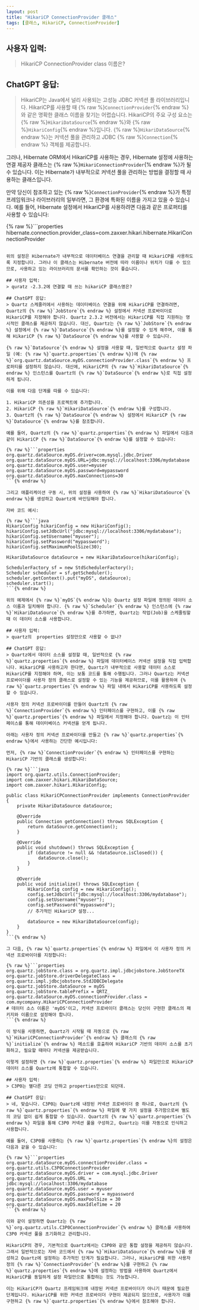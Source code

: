 ```yaml
---
layout: post
title: "HikariCP ConnectionProvider 클래스"
tags: [클래스, HikariCP, ConnectionProvider]
---
```


## 사용자 입력:
> HikariCP ConnectionProvider class 이름은?

## ChatGPT 응답:
> HikariCP는 Java에서 널리 사용되는 고성능 JDBC 커넥션 풀 라이브러리입니다. HikariCP를 사용할 때 {% raw %}`ConnectionProvider`{% endraw %}와 같은 명확한 클래스 이름을 찾기는 어렵습니다. HikariCP의 주요 구성 요소는 {% raw %}`HikariDataSource`{% endraw %}와 {% raw %}`HikariConfig`{% endraw %}입니다. {% raw %}`HikariDataSource`{% endraw %}는 커넥션 풀을 관리하고 JDBC {% raw %}`Connection`{% endraw %} 객체를 제공합니다.

그러나, Hibernate ORM에서 HikariCP를 사용하는 경우, Hibernate 설정에 사용하는 연결 제공자 클래스는 {% raw %}`HikariConnectionProvider`{% endraw %}가 될 수 있습니다. 이는 Hibernate가 내부적으로 커넥션 풀을 관리하는 방법을 결정할 때 사용하는 클래스입니다.

만약 당신이 참조하고 있는 {% raw %}`ConnectionProvider`{% endraw %}가 특정 프레임워크나 라이브러리의 일부라면, 그 환경에 특화된 이름을 가지고 있을 수 있습니다. 예를 들어, Hibernate 설정에서 HikariCP를 사용하려면 다음과 같은 프로퍼티를 사용할 수 있습니다:

{% raw %}```properties
hibernate.connection.provider_class=com.zaxxer.hikari.hibernate.HikariConnectionProvider
```{% endraw %}

위의 설정은 Hibernate가 내부적으로 데이터베이스 연결을 관리할 때 HikariCP를 사용하도록 지정합니다. 그러나 이 클래스는 Hibernate 버전에 따라 이름이나 위치가 다를 수 있으므로, 사용하고 있는 라이브러리의 문서를 확인하는 것이 좋습니다.

## 사용자 입력:
> quratz -2.3.2에 연결할 때 쓰는 hikariCP 클래스명은?

## ChatGPT 응답:
> Quartz 스케줄러에서 사용하는 데이터베이스 연결을 위해 HikariCP를 연결하려면, Quartz의 {% raw %}`JobStore`{% endraw %} 설정에서 커넥션 프로바이더로 HikariCP를 지정해야 합니다. Quartz 2.3.2 버전에서는 HikariCP를 직접 지원하는 명시적인 클래스를 제공하지 않습니다. 대신, Quartz는 {% raw %}`JobStore`{% endraw %} 설정에서 {% raw %}`DataSource`{% endraw %}를 설정할 수 있게 해주며, 이를 통해 HikariCP {% raw %}`DataSource`{% endraw %}를 사용할 수 있습니다.

{% raw %}`DataSource`{% endraw %} 설정을 사용할 때, 일반적으로 Quartz 설정 파일 (예: {% raw %}`quartz.properties`{% endraw %})에 {% raw %}`org.quartz.dataSource.myDS.connectionProvider.class`{% endraw %} 프로퍼티를 설정하지 않습니다. 대신에, HikariCP의 {% raw %}`HikariDataSource`{% endraw %} 인스턴스를 Quartz의 {% raw %}`DataSource`{% endraw %}로 직접 설정하게 됩니다.

이를 위해 다음 단계를 따를 수 있습니다:

1. HikariCP 의존성을 프로젝트에 추가합니다.
2. HikariCP {% raw %}`HikariDataSource`{% endraw %}를 구성합니다.
3. Quartz의 {% raw %}`DataSource`{% endraw %} 설정에서 HikariCP {% raw %}`DataSource`{% endraw %}를 참조합니다.

예를 들어, Quartz의 {% raw %}`quartz.properties`{% endraw %} 파일에서 다음과 같이 HikariCP {% raw %}`DataSource`{% endraw %}를 설정할 수 있습니다:

{% raw %}```properties
org.quartz.dataSource.myDS.driver=com.mysql.jdbc.Driver
org.quartz.dataSource.myDS.URL=jdbc:mysql://localhost:3306/mydatabase
org.quartz.dataSource.myDS.user=myuser
org.quartz.dataSource.myDS.password=mypassword
org.quartz.dataSource.myDS.maxConnections=30
```{% endraw %}

그리고 애플리케이션 구동 시, 위의 설정을 사용하여 {% raw %}`HikariDataSource`{% endraw %}를 생성하고 Quartz에 바인딩해야 합니다.

자바 코드 예시:

{% raw %}```java
HikariConfig hikariConfig = new HikariConfig();
hikariConfig.setJdbcUrl("jdbc:mysql://localhost:3306/mydatabase");
hikariConfig.setUsername("myuser");
hikariConfig.setPassword("mypassword");
hikariConfig.setMaximumPoolSize(30);

HikariDataSource dataSource = new HikariDataSource(hikariConfig);

SchedulerFactory sf = new StdSchedulerFactory();
Scheduler scheduler = sf.getScheduler();
scheduler.getContext().put("myDS", dataSource);
scheduler.start();
```{% endraw %}

위의 예제에서 {% raw %}`myDS`{% endraw %}는 Quartz 설정 파일에 정의된 데이터 소스 이름과 일치해야 합니다. {% raw %}`Scheduler`{% endraw %} 인스턴스에 {% raw %}`HikariDataSource`{% endraw %}를 추가하면, Quartz는 작업(Job)을 스케줄링할 때 이 데이터 소스를 사용합니다.

## 사용자 입력:
> quartz의  properties 설정만으로 사용할 수 없나?

## ChatGPT 응답:
> Quartz에서 데이터 소스를 설정할 때, 일반적으로 {% raw %}`quartz.properties`{% endraw %} 파일에 데이터베이스 커넥션 설정을 직접 입력합니다. HikariCP를 사용하고자 한다면, Quartz가 내부적으로 사용할 데이터 소스로 HikariCP를 지정해야 하며, 이는 보통 코드를 통해 수행됩니다. 그러나 Quartz는 커넥션 프로바이더를 사용자 정의 클래스로 설정할 수 있는 기능을 제공하므로, 이를 활용하여 {% raw %}`quartz.properties`{% endraw %} 파일 내에서 HikariCP를 사용하도록 설정할 수 있습니다.

사용자 정의 커넥션 프로바이더를 만들어 Quartz의 {% raw %}`ConnectionProvider`{% endraw %} 인터페이스를 구현하고, 이를 {% raw %}`quartz.properties`{% endraw %} 파일에서 지정해야 합니다. Quartz는 이 인터페이스를 통해 데이터베이스 커넥션을 얻게 됩니다.

아래는 사용자 정의 커넥션 프로바이더를 만들고 {% raw %}`quartz.properties`{% endraw %}에서 사용하는 간단한 예시입니다:

먼저, {% raw %}`ConnectionProvider`{% endraw %} 인터페이스를 구현하는 HikariCP 기반의 클래스를 생성합니다:

{% raw %}```java
import org.quartz.utils.ConnectionProvider;
import com.zaxxer.hikari.HikariDataSource;
import com.zaxxer.hikari.HikariConfig;

public class HikariCPConnectionProvider implements ConnectionProvider {
    private HikariDataSource dataSource;

    @Override
    public Connection getConnection() throws SQLException {
        return dataSource.getConnection();
    }

    @Override
    public void shutdown() throws SQLException {
        if (dataSource != null && !dataSource.isClosed()) {
            dataSource.close();
        }
    }

    @Override
    public void initialize() throws SQLException {
        HikariConfig config = new HikariConfig();
        config.setJdbcUrl("jdbc:mysql://localhost:3306/mydatabase");
        config.setUsername("myuser");
        config.setPassword("mypassword");
        // 추가적인 HikariCP 설정...

        dataSource = new HikariDataSource(config);
    }
}
```{% endraw %}

그 다음, {% raw %}`quartz.properties`{% endraw %} 파일에서 이 사용자 정의 커넥션 프로바이더를 지정합니다:

{% raw %}```properties
org.quartz.jobStore.class = org.quartz.impl.jdbcjobstore.JobStoreTX
org.quartz.jobStore.driverDelegateClass = org.quartz.impl.jdbcjobstore.StdJDBCDelegate
org.quartz.jobStore.dataSource = myDS
org.quartz.jobStore.tablePrefix = QRTZ_
org.quartz.dataSource.myDS.connectionProvider.class = com.mycompany.HikariCPConnectionProvider
# 데이터 소스 이름은 'myDS'이고, 커넥션 프로바이더 클래스는 당신이 구현한 클래스의 패키지와 이름으로 설정해야 합니다.
```{% endraw %}

이 방식을 사용하면, Quartz가 시작될 때 자동으로 {% raw %}`HikariCPConnectionProvider`{% endraw %} 클래스의 {% raw %}`initialize`{% endraw %} 메소드를 호출하여 HikariCP 기반의 데이터 소스를 초기화하고, 필요할 때마다 커넥션을 제공받습니다.

이렇게 설정하면 {% raw %}`quartz.properties`{% endraw %} 파일만으로 HikariCP 데이터 소스를 Quartz에 통합할 수 있습니다.

## 사용자 입력:
> C3P0는 별다른 코딩 안하고 properties만으로 되던데.

## ChatGPT 응답:
> 네, 맞습니다. C3P0는 Quartz에 내장된 커넥션 프로바이더 중 하나로, Quartz의 {% raw %}`quartz.properties`{% endraw %} 파일에 몇 가지 설정을 추가함으로써 별도의 코딩 없이 쉽게 통합할 수 있습니다. Quartz의 {% raw %}`quartz.properties`{% endraw %} 파일을 통해 C3P0 커넥션 풀을 구성하고, Quartz는 이를 자동으로 인식하고 사용합니다.

예를 들어, C3P0를 사용하는 {% raw %}`quartz.properties`{% endraw %}의 설정은 다음과 같을 수 있습니다:

{% raw %}```properties
org.quartz.dataSource.myDS.connectionProvider.class = org.quartz.utils.C3P0ConnectionProvider
org.quartz.dataSource.myDS.driver = com.mysql.jdbc.Driver
org.quartz.dataSource.myDS.URL = jdbc:mysql://localhost:3306/mydatabase
org.quartz.dataSource.myDS.user = myuser
org.quartz.dataSource.myDS.password = mypassword
org.quartz.dataSource.myDS.maxPoolSize = 30
org.quartz.dataSource.myDS.maxIdleTime = 20
```{% endraw %}

이와 같이 설정하면 Quartz는 {% raw %}`org.quartz.utils.C3P0ConnectionProvider`{% endraw %} 클래스를 사용하여 C3P0 커넥션 풀을 초기화하고 관리합니다.

HikariCP의 경우, 기본적으로 Quartz에서는 C3P0와 같은 통합 설정을 제공하지 않습니다. 그래서 일반적으로는 자바 코드에서 {% raw %}`HikariDataSource`{% endraw %}를 생성하고 Quartz에 설정하는 추가적인 단계가 필요합니다. 그러나, HikariCP를 위한 사용자 정의 {% raw %}`ConnectionProvider`{% endraw %}를 구현하고 {% raw %}`quartz.properties`{% endraw %}에 설정하는 방법을 사용하여 Quartz에서 HikariCP를 동일하게 설정 파일만으로 통합하는 것도 가능합니다.

이는 HikariCP가 Quartz 프레임워크에 내장된 커넥션 프로바이더가 아니기 때문에 필요한 단계입니다. HikariCP를 위한 커넥션 프로바이더 구현이 제공되지 않으므로, 사용자가 이를 구현하고 {% raw %}`quartz.properties`{% endraw %}에서 참조해야 합니다.

